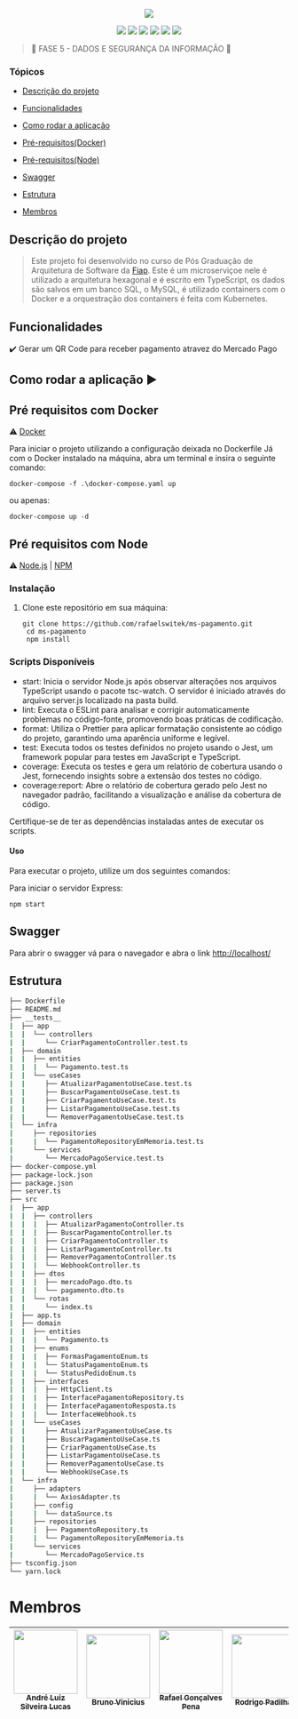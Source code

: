 <p align="center">
<img loading="lazy" src="./public/POSTECH.gif"/>
</p>

<p align="center">
  <img src="https://img.shields.io/static/v1?label=TypeScript&message=framework&color=blue&style=for-the-badge&logo=typescript"/>
  <img src="https://img.shields.io/static/v1?label=AWS&message=deploy&color=green&style=for-the-badge&logo=aws"/>
  <img src="https://img.shields.io/static/v1?label=Docker&message=container&color=blue&style=for-the-badge&logo=docker"/>
  <img src="https://img.shields.io/static/v1?label=Kubernetes&message=orquestração&color=blue&style=for-the-badge&logo=kubernetes"/>
  <img src="https://img.shields.io/static/v1?label=express&message=4.18.2&color=red&style=for-the-badge&logo=express"/>
  <img src="https://img.shields.io/static/v1?label=mysql&message=3.7.0&color=green&style=for-the-badge&logo=mysql"/>
</p>

> :construction: FASE 5 - DADOS E SEGURANÇA DA INFORMAÇÃO :construction:

### Tópicos

- [Descrição do projeto](#descrição-do-projeto)

- [Funcionalidades](#funcionalidades)

- [Como rodar a aplicação](#como-rodar-a-aplicação-arrow_forward)

- [Pré-requisitos(Docker)](#pré-requisitos-com-docker)

- [Pré-requisitos(Node)](#pré-requisitos-com-node)

- [Swagger](#swagger)

- [Estrutura](#estrutura)

- [Membros](#membros)

## Descrição do projeto

> Este projeto foi desenvolvido no curso de Pós Graduação de Arquitetura de Software da [Fiap](fiap.com.br). Este é um microserviçoe nele é utilizado a arquitetura hexagonal e é escrito em TypeScript, os dados são salvos em um banco SQL, o MySQL, é utilizado containers com o Docker e a orquestração dos containers é feita com Kubernetes.

## Funcionalidades

:heavy_check_mark: Gerar um QR Code para receber pagamento atravez do Mercado Pago

## Como rodar a aplicação :arrow_forward:

## Pré requisitos com Docker

:warning: [Docker](https://www.docker.com/)

Para iniciar o projeto utilizando a configuração deixada no Dockerfile
Já com o Docker instalado na máquina, abra um terminal e insira o seguinte comando:

```shell
docker-compose -f .\docker-compose.yaml up
```

ou apenas:

```shell
docker-compose up -d
```

## Pré requisitos com Node

:warning: [Node.js](https://nodejs.org/en/download) | [NPM](https://www.npmjs.com/)

### Instalação

1. Clone este repositório em sua máquina:

   ```shell
   git clone https://github.com/rafaelswitek/ms-pagamento.git
    cd ms-pagamento
    npm install
   ```

### Scripts Disponíveis

- start: Inicia o servidor Node.js após observar alterações nos arquivos TypeScript usando o pacote tsc-watch. O servidor é iniciado através do arquivo server.js localizado na pasta build.
- lint: Executa o ESLint para analisar e corrigir automaticamente problemas no código-fonte, promovendo boas práticas de codificação.
- format: Utiliza o Prettier para aplicar formatação consistente ao código do projeto, garantindo uma aparência uniforme e legível.
- test: Executa todos os testes definidos no projeto usando o Jest, um framework popular para testes em JavaScript e TypeScript.
- coverage: Executa os testes e gera um relatório de cobertura usando o Jest, fornecendo insights sobre a extensão dos testes no código.
- coverage:report: Abre o relatório de cobertura gerado pelo Jest no navegador padrão, facilitando a visualização e análise da cobertura de código.

Certifique-se de ter as dependências instaladas antes de executar os scripts.

#### Uso

Para executar o projeto, utilize um dos seguintes comandos:

Para iniciar o servidor Express:

```shell
npm start
```

## Swagger

Para abrir o swagger vá para o navegador e abra o link [http://localhost/](http://localhost/)

## Estrutura

```bash
├── Dockerfile
├── README.md
├── __tests__
|  ├── app
|  |  └── controllers
|  |     └── CriarPagamentoController.test.ts
|  ├── domain
|  |  ├── entities
|  |  |  └── Pagamento.test.ts
|  |  └── useCases
|  |     ├── AtualizarPagamentoUseCase.test.ts
|  |     ├── BuscarPagamentoUseCase.test.ts
|  |     ├── CriarPagamentoUseCase.test.ts
|  |     ├── ListarPagamentoUseCase.test.ts
|  |     └── RemoverPagamentoUseCase.test.ts
|  └── infra
|     ├── repositories
|     |  └── PagamentoRepositoryEmMemoria.test.ts
|     └── services
|        └── MercadoPagoService.test.ts
├── docker-compose.yml
├── package-lock.json
├── package.json
├── server.ts
├── src
|  ├── app
|  |  ├── controllers
|  |  |  ├── AtualizarPagamentoController.ts
|  |  |  ├── BuscarPagamentoController.ts
|  |  |  ├── CriarPagamentoController.ts
|  |  |  ├── ListarPagamentoController.ts
|  |  |  ├── RemoverPagamentoController.ts
|  |  |  └── WebhookController.ts
|  |  ├── dtos
|  |  |  ├── mercadoPago.dto.ts
|  |  |  └── pagamento.dto.ts
|  |  └── rotas
|  |     └── index.ts
|  ├── app.ts
|  ├── domain
|  |  ├── entities
|  |  |  └── Pagamento.ts
|  |  ├── enums
|  |  |  ├── FormasPagamentoEnum.ts
|  |  |  └── StatusPagamentoEnum.ts
|  |  |  └── StatusPedidoEnum.ts
|  |  ├── interfaces
|  |  |  ├── HttpClient.ts
|  |  |  ├── InterfacePagamentoRepository.ts
|  |  |  ├── InterfacePagamentoResposta.ts
|  |  |  └── InterfaceWebhook.ts
|  |  └── useCases
|  |     ├── AtualizarPagamentoUseCase.ts
|  |     ├── BuscarPagamentoUseCase.ts
|  |     ├── CriarPagamentoUseCase.ts
|  |     ├── ListarPagamentoUseCase.ts
|  |     ├── RemoverPagamentoUseCase.ts
|  |     └── WebhookUseCase.ts
|  └── infra
|     ├── adapters
|     |  └── AxiosAdapter.ts
|     ├── config
|     |  └── dataSource.ts
|     ├── repositories
|     |  ├── PagamentoRepository.ts
|     |  └── PagamentoRepositoryEmMemoria.ts
|     └── services
|        └── MercadoPagoService.ts
├── tsconfig.json
└── yarn.lock
```

# Membros

| [<img loading="lazy" src="https://avatars.githubusercontent.com/u/31369320?v=4" width=115><br><sub>André Luiz Silveira Lucas</sub>](https://github.com/andre-luiz1997) | [<img loading="lazy" src="https://avatars.githubusercontent.com/u/23386215?v=4" width=115><br><sub>Bruno Vinicius</sub>](https://github.com/bviniciusilva) | [<img loading="lazy" src="https://avatars.githubusercontent.com/u/6961415?v=4" width=115><br><sub>Rafael Gonçalves Pena</sub>](https://github.com/rafaelswitek) | [<img loading="lazy" src="https://avatars.githubusercontent.com/u/32496280?v=4" width=115><br><sub>Rodrigo Padilha</sub>](https://github.com/RodrigoPadilha) | [<img loading="lazy" src="https://avatars.githubusercontent.com/u/?v=4" width=115><br><sub>Thauã</sub>](https://github.com/) |
| :--------------------------------------------------------------------------------------------------------------------------------------------------------------------: | :--------------------------------------------------------------------------------------------------------------------------------------------------------: | :-------------------------------------------------------------------------------------------------------------------------------------------------------------: | :----------------------------------------------------------------------------------------------------------------------------------------------------------: | :--------------------------------------------------------------------------------------------------------------------------: |
